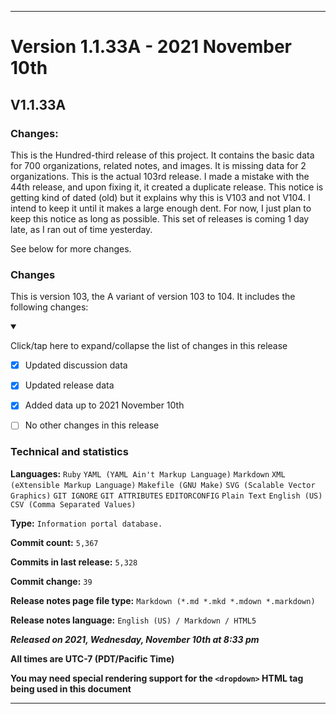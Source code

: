 ***

# Version 1.1.33A - 2021 November 10th

## V1.1.33A

### Changes:

This is the Hundred-third release of this project. It contains the basic data for 700 organizations, <!-- (fork count minus 2) !--> related notes, and images. It is missing data for 2 organizations. This is the actual 103rd release. I made a mistake with the 44th release, and upon fixing it, it created a duplicate release. This notice is getting kind of dated (old) but it explains why this is V103 and not V104. I intend to keep it until it makes a large enough dent. For now, I just plan to keep this notice as long as possible. This set of releases is coming 1 day late, as I ran out of time yesterday.

See below for more changes.

### Changes

This is version 103, the A variant of version 103 to 104. It includes the following changes:

<details open><summary><p>Click/tap here to expand/collapse the list of changes in this release</p></summary>

- [x] Updated discussion data

- [x] Updated release data

- [x] Added data up to 2021 November 10th

<!--
- [x] Deleted 2 `IGNORE.md` files
!-->

<!--
- [x] Added data up to 2021 November 4th
!-->

- [ ] No other changes in this release

<!-- - [x] Updated Git navigation data !-->

</details>

### Technical and statistics

**Languages:** `Ruby` `YAML (YAML Ain't Markup Language)` `Markdown` `XML (eXtensible Markup Language)` `Makefile (GNU Make)` `SVG (Scalable Vector Graphics)` `GIT IGNORE` `GIT ATTRIBUTES` `EDITORCONFIG` `Plain Text` `English (US)` `CSV (Comma Separated Values)`

**Type:** `Information portal database.`

**Commit count:** `5,367`

**Commits in last release:** `5,328`

**Commit change:** `39`

**Release notes page file type:** `Markdown (*.md *.mkd *.mdown *.markdown)`

**Release notes language:** `English (US) / Markdown / HTML5`

***Released on 2021, Wednesday, November 10th at 8:33 pm***

**All times are UTC-7 (PDT/Pacific Time)**

**You may need special rendering support for the `<dropdown>` HTML tag being used in this document**

***
